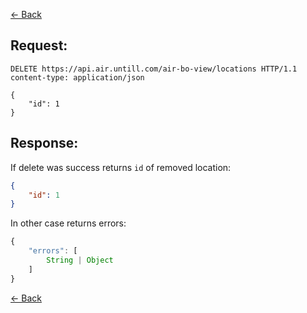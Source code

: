 [← Back](README.md)

## Request: 

```http
DELETE https://api.air.untill.com/air-bo-view/locations HTTP/1.1
content-type: application/json

{
    "id": 1
}
```

## Response: 

If delete was success returns `id` of removed location:

```json
{
    "id": 1
}
```

In other case returns errors:

```javascript
{
    "errors": [
        String | Object
    ]
}
```

[← Back](README.md)